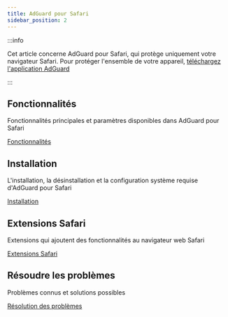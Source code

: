 ```yaml
---
title: AdGuard pour Safari
sidebar_position: 2
---
```


:::info

Cet article concerne AdGuard pour Safari, qui protège uniquement votre navigateur Safari. Pour protéger l'ensemble de votre appareil, [téléchargez l'application AdGuard](https://agrd.io/download-kb-adblock)

:::

## Fonctionnalités

Fonctionnalités principales et paramètres disponibles dans AdGuard pour Safari

[Fonctionnalités](/adguard-for-safari/features/features.md)

## Installation

L'installation, la désinstallation et la configuration système requise d'AdGuard pour Safari

[Installation](/adguard-for-safari/installation.md)

## Extensions Safari

Extensions qui ajoutent des fonctionnalités au navigateur web Safari

[Extensions Safari](/adguard-for-safari/extensions.md)

## Résoudre les problèmes

Problèmes connus et solutions possibles

[Résolution des problèmes](/adguard-for-safari/solving-problems/solving-problems.md)

